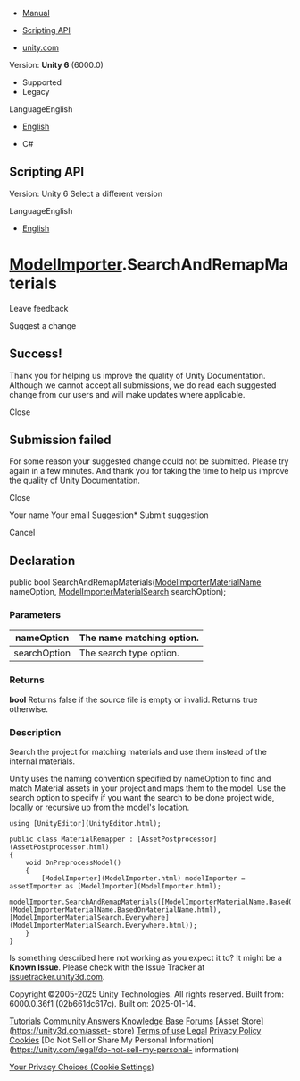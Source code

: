 [ ]()

  * [Manual](../Manual/index.html)
  * [Scripting API](../ScriptReference/index.html)

  * [unity.com](https://unity.com/)

Version: **Unity 6** (6000.0)

  * Supported
  * Legacy

LanguageEnglish

  * [English]()

  * C#

[ ](https://docs.unity3d.com)

## Scripting API

Version: Unity 6 Select a different version

LanguageEnglish

  * [English]()

#  [ModelImporter](ModelImporter.html).SearchAndRemapMaterials

Leave feedback

Suggest a change

## Success!

Thank you for helping us improve the quality of Unity Documentation. Although
we cannot accept all submissions, we do read each suggested change from our
users and will make updates where applicable.

Close

## Submission failed

For some reason your suggested change could not be submitted. Please <a>try
again</a> in a few minutes. And thank you for taking the time to help us
improve the quality of Unity Documentation.

Close

Your name Your email Suggestion* Submit suggestion

Cancel

[ ]()

## Declaration

public bool
SearchAndRemapMaterials([ModelImporterMaterialName](ModelImporterMaterialName.html)
nameOption, [ModelImporterMaterialSearch](ModelImporterMaterialSearch.html)
searchOption);

### Parameters

nameOption | The name matching option.  
---|---  
searchOption | The search type option.  
  
### Returns

**bool** Returns false if the source file is empty or invalid. Returns true
otherwise.

### Description

Search the project for matching materials and use them instead of the internal
materials.

Unity uses the naming convention specified by nameOption to find and match
Material assets in your project and maps them to the model. Use the search
option to specify if you want the search to be done project wide, locally or
recursive up from the model's location.

    
    
    using [UnityEditor](UnityEditor.html);  
      
    public class MaterialRemapper : [AssetPostprocessor](AssetPostprocessor.html)
    {
        void OnPreprocessModel()
        {
            [ModelImporter](ModelImporter.html) modelImporter = assetImporter as [ModelImporter](ModelImporter.html);
            modelImporter.SearchAndRemapMaterials([ModelImporterMaterialName.BasedOnMaterialName](ModelImporterMaterialName.BasedOnMaterialName.html), [ModelImporterMaterialSearch.Everywhere](ModelImporterMaterialSearch.Everywhere.html));
        }
    }
    

Is something described here not working as you expect it to? It might be a
**Known Issue**. Please check with the Issue Tracker at
[issuetracker.unity3d.com](https://issuetracker.unity3d.com).

Copyright ©2005-2025 Unity Technologies. All rights reserved. Built from:
6000.0.36f1 (02b661dc617c). Built on: 2025-01-14.

[Tutorials](https://unity3d.com/learn) [Community
Answers](https://answers.unity3d.com) [Knowledge
Base](https://support.unity3d.com/hc/en-us)
[Forums](https://forum.unity3d.com) [Asset Store](https://unity3d.com/asset-
store) [Terms of use](https://docs.unity3d.com/Manual/TermsOfUse.html)
[Legal](https://unity.com/legal) [Privacy
Policy](https://unity.com/legal/privacy-policy)
[Cookies](https://unity.com/legal/cookie-policy) [Do Not Sell or Share My
Personal Information](https://unity.com/legal/do-not-sell-my-personal-
information)

[Your Privacy Choices (Cookie Settings)](javascript:void\(0\);)

